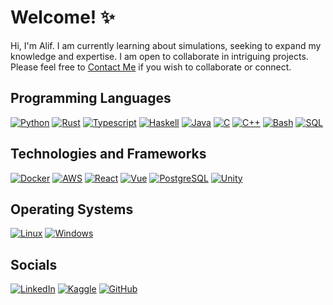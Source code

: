 # Welcome! ✨

Hi, I'm Alif. I am currently learning about simulations, seeking to expand my knowledge and expertise. I am open to collaborate in intriguing projects. Please feel free to [Contact Me](#socials) if you wish to collaborate or connect.

## Programming Languages

[![Python](https://img.shields.io/badge/Python-black?style=for-the-badge&logo=Python)](https://www.python.org/)
[![Rust](https://img.shields.io/badge/Rust-black?style=for-the-badge&logo=Rust)](https://www.rust-lang.org/)
[![Typescript](https://img.shields.io/badge/Typescript-black?style=for-the-badge&logo=Typescript)](https://www.typescriptlang.org/)
[![Haskell](https://img.shields.io/badge/Haskell-black?style=for-the-badge&logo=Haskell)](https://www.haskell.org/)
[![Java](https://img.shields.io/badge/Java-black?style=for-the-badge&logo=Java)](https://www.java.com/)
[![C](https://img.shields.io/badge/C-black?style=for-the-badge&logo=C)](https://en.wikipedia.org/wiki/C_(programming_language))
[![C++](https://img.shields.io/badge/C++-black?style=for-the-badge&logo=CPlusPlus)](https://isocpp.org/)
[![Bash](https://img.shields.io/badge/Bash-black?style=for-the-badge&logo=gnu-bash&logoColor=white)](https://www.gnu.org/software/bash/)
[![SQL](https://img.shields.io/badge/SQL-black?style=for-the-badge&logo=postgresql)](https://en.wikipedia.org/wiki/SQL)

## Technologies and Frameworks

[![Docker](https://img.shields.io/badge/Docker-black?style=for-the-badge&logo=Docker)](https://www.docker.com/)
[![AWS](https://img.shields.io/badge/AWS-black?style=for-the-badge&logo=amazonaws)](https://aws.amazon.com/)
[![React](https://img.shields.io/badge/React-black?style=for-the-badge&logo=React)](https://react.dev/)
[![Vue](https://img.shields.io/badge/Vue-black?style=for-the-badge&logo=vuedotjs)](https://vuejs.org/)
[![PostgreSQL](https://img.shields.io/badge/PostgreSQL-black?style=for-the-badge&logo=PostgreSQL)](https://www.postgresql.org/)
[![Unity](https://img.shields.io/badge/Unity-black?style=for-the-badge&logo=Unity)](https://unity.com/)

## Operating Systems

[![Linux](https://img.shields.io/badge/Linux-black?style=for-the-badge&logo=Linux)](https://www.linux.org/)
[![Windows](https://img.shields.io/badge/Windows-black?style=for-the-badge&logo=Windows)](https://www.microsoft.com/en-us/windows)

## Socials

[![LinkedIn](https://img.shields.io/badge/LinkedIn-black?style=for-the-badge&logo=LinkedIn)](https://www.linkedin.com/in/alif-yasa/)
[![Kaggle](https://img.shields.io/badge/Kaggle-black?style=for-the-badge&logo=Kaggle)](https://kaggle.com/malifpy)
[![GitHub](https://img.shields.io/badge/GitHub-black?style=for-the-badge&logo=GitHub)](https://github.com/alifyasa)
